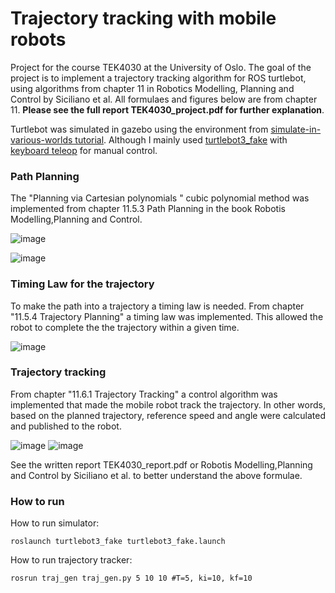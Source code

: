 
# Trajectory tracking with mobile robots
Project for the course TEK4030 at the University of Oslo. The goal of the project is to implement a trajectory tracking algorithm for ROS turtlebot, using algorithms from chapter 11 in Robotics Modelling, Planning and Control by Siciliano et al. All formulaes and figures below are from chapter 11. **Please see the full report TEK4030_project.pdf for further explanation**.

Turtlebot was simulated in gazebo using the environment from [simulate-in-various-worlds tutorial](https://emanual.robotis.com/docs/en/platform/turtlebot3/simulation/#simulate-in-various-world). Although I mainly used [turtlebot3_fake](http://wiki.ros.org/turtlebot3_fake) with [keyboard teleop](http://wiki.ros.org/turtlebot_teleop/Tutorials/Keyboard%20Teleop) for manual control. 

### Path Planning
The "Planning via Cartesian polynomials " cubic polynomial method was implemented from chapter 11.5.3 Path Planning in the book Robotis Modelling,Planning and Control.

![image](https://user-images.githubusercontent.com/29915643/129525653-98ff262a-03c5-4662-8525-ca72c6cad831.png)

![image](https://user-images.githubusercontent.com/29915643/129529741-cab4328e-7616-4c48-bc57-5829967778a0.png)



### Timing Law for the trajectory
To make the path into a trajectory a timing law is needed. From chapter "11.5.4 Trajectory Planning" a timing law was implemented. This allowed the robot to complete the the trajectory within a given time.

![image](https://user-images.githubusercontent.com/29915643/129525822-5ca20e00-dd4d-4428-b2b9-eb51a6ba344e.png)


### Trajectory tracking
From chapter "11.6.1 Trajectory Tracking" a control algorithm was implemented that made the mobile robot track the trajectory. In other words, based on the planned trajectory, reference speed and angle were calculated and published to the robot. 

![image](https://user-images.githubusercontent.com/29915643/129526082-81237965-2513-4e9d-9771-7d96b5af0187.png)
![image](https://user-images.githubusercontent.com/29915643/129526089-209449c7-aafe-49e5-bb90-c1d3d7773525.png)

See the written report TEK4030_report.pdf or Robotis Modelling,Planning and Control by Siciliano et al. to better understand the above formulae.

### How to run

How to run simulator: 

`roslaunch turtlebot3_fake turtlebot3_fake.launch`

How to run trajectory tracker: 

`rosrun traj_gen traj_gen.py 5 10 10 #T=5, ki=10, kf=10`
